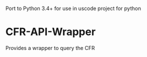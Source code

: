 Port to Python 3.4+ for use in uscode project for python


# CFR-API-Wrapper
Provides a wrapper to query the CFR
